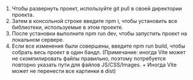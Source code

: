 1. Чтобы развернуть проект, используйте git pull в своей директории проекта.
2. Затем в консольной строке введите npm i, чтобы установить все библиотеки, используемые в этом проекте.
3. После установки выполните npm run dev, чтобы запустить проект на локальном сервере.
4. Если все изменения были совершены, введите npm run build, чтобы собрать весь проект в один бандл. (Примечание: иногда Vite может не скомпилировать файлы правильно, поэтому потребуется повторно указать пути для файлов JS/CSS/Images. + Иногда Vite может не перенести все картинки в dist)
